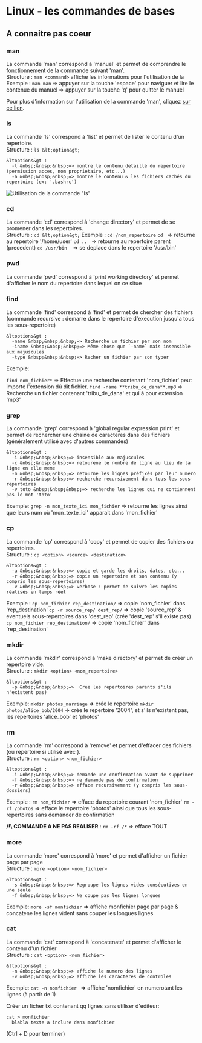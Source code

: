 # Linux - les commandes de bases

## A connaitre pas coeur
### man
La commande 'man' correspond à 'manuel' et permet de comprendre le fonctionnement de la commande suivant 'man'.   
Structure : `man <command>` affiche les informations pour l'utilisation de la <command>  
Exemple : `man man` 
=> appuyer sur la touche 'espace' pour naviguer et lire le contenue du manuel
=> appuyer sur la touche 'q' pour quitter le manuel

Pour plus d'information sur l'utilisation de la commande 'man', cliquez [sur ce lien](http://doc.ubuntu-fr.org/man).

### ls
La commande 'ls' correspond à 'list' et permet de lister le contenu d'un repertoire.   
Structure : `ls &lt;option&gt;`

	&ltoptions&gt :
	  -l &nbsp;&nbsp;&nbsp;=> montre le contenu detaillé du repertoire (permission acces, nom proprietaire, etc...) 
	  -a &nbsp;&nbsp;&nbsp;=> montre le contenu & les fichiers cachés du repertoire (ex: '.bashrc')

![Utilisation de la commande "ls"](https://raw.githubusercontent.com/ClimbingFromBottom/md-files/main/images/forensic/linux_command_basics-ls.png)

### cd
La commande 'cd' correspond à 'change directory' et permet de se promener dans les repertoires.   
Structure : `cd &lt;option&gt;` 
Exemple : `cd /nom_repertoire`
`cd`&nbsp;&nbsp;&nbsp;=> retourne au repertoire '/home/user'
`cd ..`&nbsp;&nbsp;&nbsp;=> retourne au repertoire parent (precedent)
`cd /usr/bin` &nbsp;&nbsp;&nbsp;=> se deplace dans le repertoire '/usr/bin'

### pwd
La commande 'pwd' correspond à 'print working directory' et permet d'afficher le nom du repertoire dans lequel on ce situe   

### find 
La commande 'find' correspond à 'find' et permet de chercher des fichiers (commande recursive : demarre dans le repertoire d'execution jusqu'a tous les sous-repertoire)

	&ltoptions&gt :
	  -name &nbsp;&nbsp;&nbsp;=> Recherche un fichier par son nom
	  -iname &nbsp;&nbsp;&nbsp;=> Même chose que `-name` mais insensible aux majuscules
	  -type &nbsp;&nbsp;&nbsp;=> Recher un fichier par son typer

Exemple:

`find nom_fichier*` => Effectue une recherche contenant 'nom_fichier' peut importe l'extension dû dit fichier.
`find -name **tribu_de_dana**.mp3` => Recherche un fichier contenant 'tribu_de_dana' et qui à pour extension 'mp3' 

### grep
La commande 'grep' correspond à 'global regular expression print' et permet de rechercher une chaine de caracteres dans des fichiers (généralement utilisé avec d'autres commandes)

	&ltoptions&gt :
	  -i &nbsp;&nbsp;&nbsp;=> insensible aux majuscules
	  -c &nbsp;&nbsp;&nbsp;=> retourene le nombre de ligne au lieu de la ligne en elle meme
	  -n &nbsp;&nbsp;&nbsp;=> retourne les lignes préfixés par leur numero
	  -r &nbsp;&nbsp;&nbsp;=> recherche recursivement dans tous les sous-repertoires
	  -v toto &nbsp;&nbsp;&nbsp;=> recherche les lignes qui ne contiennent pas le mot 'toto'

Exemple: 
`grep -n mon_texte_ici mon_fichier` => retourne les lignes ainsi que leurs num où 'mon_texte_ici' apparait dans 'mon_fichier'


### cp
La commande 'cp' correspond à 'copy' et permet de copier des fichiers ou repertoires.   
Structure : `cp <option> <source> <destination>`

	&ltoptions&gt :
	  -a &nbsp;&nbsp;&nbsp;=> copie et garde les droits, dates, etc...
	  -r &nbsp;&nbsp;&nbsp;=> copie un repertoire et son contenu (y compris les sous-repertoires) 
	  -v &nbsp;&nbsp;&nbsp;=> verbose : permet de suivre les copies réalisés en temps réel

Exemple : 
`cp nom_fichier rep_destination/` => copie 'nom_fichier' dans 'rep_destination' 
`cp -r source_rep/ dest_rep/` => copie 'source_rep' & eventuels sous-repertoires dans 'dest_rep' (crée 'dest_rep' s'il existe pas) 
`cp nom_fichier rep_destination/` => copie 'nom_fichier' dans 'rep_destination' 


### mkdir
La commande 'mkdir' correspond à 'make directory' et permet de créer un repertoire vide.   
Structure : `mkdir <option> <nom_repertoire>`

	&ltoptions&gt :
	  -p &nbsp;&nbsp;&nbsp;=>  Crée les répertoires parents s'ils n'existent pas)   
   
Exemple:
`mkdir photos_marriage` => crée le repertoire
`mkdir photos/alice_bob/2004` => crée le repertoire '2004', et s'ils n'existent pas, les repertoires 'alice_bob' et 'photos'

### rm
La commande 'rm' correspond à 'remove' et permet d'effacer des fichiers (ou repertoire si utilisé avec <options>).   
Structure : `rm <option> <nom_fichier>`

	&ltoptions&gt :
	  -i &nbsp;&nbsp;&nbsp;=> demande une confirmation avant de supprimer
	  -f &nbsp;&nbsp;&nbsp;=> ne demande pas de confirmation
	  -r &nbsp;&nbsp;&nbsp;=> efface recursivement (y compris les sous-dossiers)

Exemple :
`rm nom_fichier` => efface du repertoire courant 'nom_fichier'
`rm -rf /photos` => efface le repertoire 'photos' ainsi que tous les sous-repertoires sans demander de confirmation

**/!\ COMMANDE A NE PAS REALISER** : `rm -rf /*` => efface TOUT

### more
La commande 'more' correspond à 'more' et permet d'afficher un fichier page par page   
Structure : `more <option> <nom_fichier>`

	&ltoptions&gt :
	  -s &nbsp;&nbsp;&nbsp;=> Regroupe les lignes vides consécutives en une seule
	  -f &nbsp;&nbsp;&nbsp;=> Ne coupe pas les lignes longues

Exemple:
`more -sf monfichier` => affiche monfichier page par page & concatene les lignes vident sans couper les longues lignes

### cat
La commande 'cat' correspond à 'concatenate' et permet d'afficher le contenu d'un fichier    
Structure : `cat <option> <nom_fichier>`

	&ltoptions&gt :
	  -n &nbsp;&nbsp;&nbsp;=> affiche le numero des lignes
	  -v &nbsp;&nbsp;&nbsp;=> affiche les caracteres de controles

Exemple:
`cat -n nomfichier ` => affiche 'nomfichier' en numerotant les lignes (à partir de 1)

Créer un ficher txt contenant qq lignes sans utiliser d'editeur:

	cat > monfichier
	  blabla texte a inclure dans monfichier

(Ctrl + D pour terminer)
